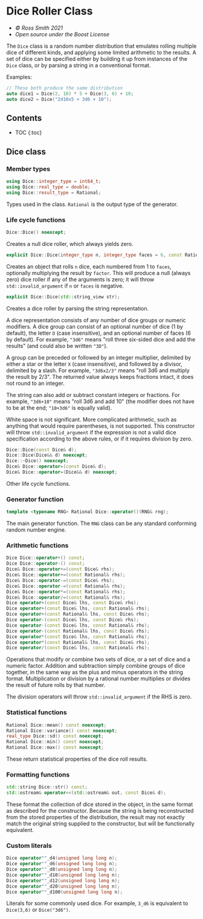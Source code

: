 # Dice Roller Class

* _© Ross Smith 2021_
* _Open source under the Boost License_

The `Dice` class is a random number distribution that emulates rolling
multiple dice of different kinds, and applying some limited arithmetic to the
results. A set of dice can be specified either by building it up from
instances of the `Dice` class, or by parsing a string in a conventional
format.

Examples:

```c++
// These both produce the same distribution
auto dice1 = Dice(2, 10) * 5 + Dice(3, 6) + 10;
auto dice2 = Dice("2d10x5 + 3d6 + 10");
```

## Contents ##

* TOC
{:toc}

## Dice class ##

### Member types ###

```c++
using Dice::integer_type = int64_t;
using Dice::real_type = double;
using Dice::result_type = Rational;
```

Types used in the class. `Rational` is the output type of the generator.

### Life cycle functions ###

```c++
Dice::Dice() noexcept;
```

Creates a null dice roller, which always yields zero.

```c++
explicit Dice::Dice(integer_type n, integer_type faces = 6, const Rational& factor = 1);
```

Creates an object that rolls `n` dice, each numbered from 1 to `faces`,
optionally multiplying the result by `factor`. This will produce a null
(always zero) dice roller if any of the arguments is zero; it will throw
`std::invalid_argument` if `n` or `faces` is negative.

```c++
explicit Dice::Dice(std::string_view str);
```

Creates a dice roller by parsing the string representation.

A dice representation consists of any number of dice groups or numeric
modifiers. A dice group can consist of an optional number of dice (1 by
default), the letter `D` (case insensitive), and an optional number of faces
(6 by default). For example, `"3d6"` means "roll three six-sided dice and add
the results" (and could also be written `"3D"`).

A group can be preceded or followed by an integer multiplier, delimited by
either a star or the letter `X` (case insensitive), and followed by a divisor,
delimited by a slash. For example, `"3d6x2/3"` means "roll 3d6 and multiply
the result by 2/3". The returned value always keeps fractions intact, it does
not round to an integer.

The string can also add or subtract constant integers or fractions. For
example, `"3d6+10"` means "roll 3d6 and add 10" (the modifier does not have to
be at the end; `"10+3d6"` is equally valid).

White space is not significant. More complicated arithmetic, such as anything
that would require parentheses, is not supported. This constructor will throw
`std::invalid_argument` if the expression is not a valid dice specification
according to the above rules, or if it requires division by zero.

```c++
Dice::Dice(const Dice& d);
Dice::Dice(Dice&& d) noexcept;
Dice::~Dice() noexcept;
Dice& Dice::operator=(const Dice& d);
Dice& Dice::operator=(Dice&& d) noexcept;
```

Other life cycle functions.

### Generator function ###

```c++
template <typename RNG> Rational Dice::operator()(RNG& rng);
```

The main generator function. The `RNG` class can be any standard conforming
random number engine.

### Arithmetic functions ###

```c++
Dice Dice::operator+() const;
Dice Dice::operator-() const;
Dice& Dice::operator+=(const Dice& rhs);
Dice& Dice::operator+=(const Rational& rhs);
Dice& Dice::operator-=(const Dice& rhs);
Dice& Dice::operator-=(const Rational& rhs);
Dice& Dice::operator*=(const Rational& rhs);
Dice& Dice::operator/=(const Rational& rhs);
Dice operator+(const Dice& lhs, const Dice& rhs);
Dice operator+(const Dice& lhs, const Rational& rhs);
Dice operator+(const Rational& lhs, const Dice& rhs);
Dice operator-(const Dice& lhs, const Dice& rhs);
Dice operator-(const Dice& lhs, const Rational& rhs);
Dice operator-(const Rational& lhs, const Dice& rhs);
Dice operator*(const Dice& lhs, const Rational& rhs);
Dice operator*(const Rational& lhs, const Dice& rhs);
Dice operator/(const Dice& lhs, const Rational& rhs);
```

Operations that modify or combine two sets of dice, or a set of dice and a
numeric factor. Addition and subtraction simply combine groups of dice
together, in the same way as the plus and minus operators in the string
format. Multiplication or division by a rational number multiplies or divides
the result of future rolls by that number.

The division operators will throw `std::invalid_argument` if the RHS is zero.

### Statistical functions ###

```c++
Rational Dice::mean() const noexcept;
Rational Dice::variance() const noexcept;
real_type Dice::sd() const noexcept;
Rational Dice::min() const noexcept;
Rational Dice::max() const noexcept;
```

These return statistical properties of the dice roll results.

### Formatting functions ###

```c++
std::string Dice::str() const;
std::ostream& operator<<(std::ostream& out, const Dice& d);
```

These format the collection of dice stored in the object, in the same format
as described for the constructor. Because the string is being reconstructed
from the stored properties of the distribution, the result may not exactly
match the original string supplied to the constructor, but will be
functionally equivalent.

### Custom literals ###

```c++
Dice operator""_d4(unsigned long long n);
Dice operator""_d6(unsigned long long n);
Dice operator""_d8(unsigned long long n);
Dice operator""_d10(unsigned long long n);
Dice operator""_d12(unsigned long long n);
Dice operator""_d20(unsigned long long n);
Dice operator""_d100(unsigned long long n);
```

Literals for some commonly used dice. For example, `3_d6` is equivalent to
`Dice(3,6)` or `Dice("3d6")`.
